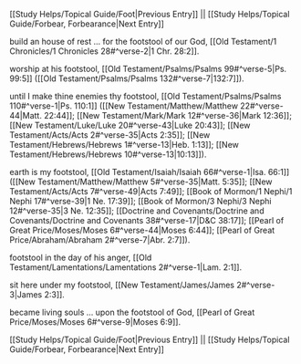 [[Study Helps/Topical Guide/Foot|Previous Entry]]  ||  [[Study Helps/Topical Guide/Forbear, Forbearance|Next Entry]]

 build an house of rest ... for the footstool of our God, [[Old Testament/1 Chronicles/1 Chronicles 28#^verse-2|1 Chr. 28:2]].

 worship at his footstool, [[Old Testament/Psalms/Psalms 99#^verse-5|Ps. 99:5]] ([[Old Testament/Psalms/Psalms 132#^verse-7|132:7]]).

 until I make thine enemies thy footstool, [[Old Testament/Psalms/Psalms 110#^verse-1|Ps. 110:1]] ([[New Testament/Matthew/Matthew 22#^verse-44|Matt. 22:44]]; [[New Testament/Mark/Mark 12#^verse-36|Mark 12:36]]; [[New Testament/Luke/Luke 20#^verse-43|Luke 20:43]]; [[New Testament/Acts/Acts 2#^verse-35|Acts 2:35]]; [[New Testament/Hebrews/Hebrews 1#^verse-13|Heb. 1:13]]; [[New Testament/Hebrews/Hebrews 10#^verse-13|10:13]]).

 earth is my footstool, [[Old Testament/Isaiah/Isaiah 66#^verse-1|Isa. 66:1]] ([[New Testament/Matthew/Matthew 5#^verse-35|Matt. 5:35]]; [[New Testament/Acts/Acts 7#^verse-49|Acts 7:49]]; [[Book of Mormon/1 Nephi/1 Nephi 17#^verse-39|1 Ne. 17:39]]; [[Book of Mormon/3 Nephi/3 Nephi 12#^verse-35|3 Ne. 12:35]]; [[Doctrine and Covenants/Doctrine and Covenants/Doctrine and Covenants 38#^verse-17|D&C 38:17]]; [[Pearl of Great Price/Moses/Moses 6#^verse-44|Moses 6:44]]; [[Pearl of Great Price/Abraham/Abraham 2#^verse-7|Abr. 2:7]]).

 footstool in the day of his anger, [[Old Testament/Lamentations/Lamentations 2#^verse-1|Lam. 2:1]].

 sit here under my footstool, [[New Testament/James/James 2#^verse-3|James 2:3]].

 became living souls ... upon the footstool of God, [[Pearl of Great Price/Moses/Moses 6#^verse-9|Moses 6:9]].

[[Study Helps/Topical Guide/Foot|Previous Entry]]  ||  [[Study Helps/Topical Guide/Forbear, Forbearance|Next Entry]]